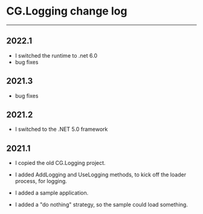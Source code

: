 # CG.Logging change log
---

## 2022.1
* I switched the runtime to .net 6.0
* bug fixes

## 2021.3

* bug fixes

## 2021.2

* I switched to the .NET 5.0 framework

## 2021.1

* I copied the old CG.Logging project.

* I added AddLogging and UseLogging methods, to kick off the loader process, for logging.

* I added a sample application.

* I added a "do nothing" strategy, so the sample could load something.




